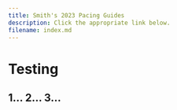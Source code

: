 ```yaml
---
title: Smith's 2023 Pacing Guides
description: Click the appropriate link below.
filename: index.md
--- 
```


# Testing
## 1... 2... 3...

